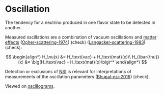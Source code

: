 # Oscillation

The tendency for a neutrino produced in one flavor state to be detected in another.

Measured oscillations are a combination of vacuum oscillations and [matter effects](matter-effects.md) ([Opher-scattering-1974](https://ui.adsabs.harvard.edu/abs/1974A%26A....37..135O%2F/abstract))  (check) ([Langacker-scattering-1983](https://journals.aps.org/prd/abstract/10.1103/PhysRevD.27.1228)) (check):

$$
\begin{align*}
    H_\nu(x) &= H_\text{vac} + H_\text{mat}(x)\\
    H_{\bar{\nu}}(x) &= \big(H_\text{vac} - H_\text{mat}(x)\big)^*
\end{align*}
$$

Detection or exclusions of [NSI](nsi.md) is relevant for interpretations of measurements of the oscillation parameters ([Bhupal-nsi-2019](https://scipost.org/SciPostPhysProc.2.001/pdf)) (check).

Viewed on [oscillograms](oscillograms.md).
